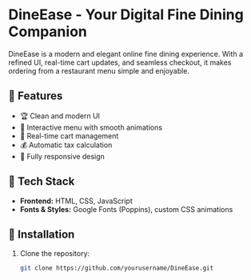 # DineEase - Your Digital Fine Dining Companion  

DineEase is a modern and elegant online fine dining experience. With a refined UI, real-time cart updates, and seamless checkout, it makes ordering from a restaurant menu simple and enjoyable.  

## 🌟 Features  
- 🏆 Clean and modern UI  
- 📜 Interactive menu with smooth animations  
- 🛒 Real-time cart management  
- 💰 Automatic tax calculation  
- 🎨 Fully responsive design  

## 📌 Tech Stack  
- **Frontend:** HTML, CSS, JavaScript  
- **Fonts & Styles:** Google Fonts (Poppins), custom CSS animations  

## 🚀 Installation  
1. Clone the repository:  
   ```bash
   git clone https://github.com/yourusername/DineEase.git
